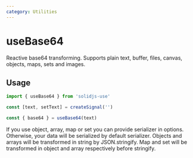 ```yaml
---
category: Utilities
---
```


# useBase64

Reactive base64 transforming. Supports plain text, buffer, files, canvas, objects, maps, sets and images.

## Usage

```ts
import { useBase64 } from 'solidjs-use'

const [text, setText] = createSignal('')

const { base64 } = useBase64(text)
```

If you use object, array, map or set you can provide serializer in options. Otherwise, your data will be serialized by default serializer.
Objects and arrays will be transformed in string by JSON.stringify. Map and set will be transformed in object and array respectively before stringify.
